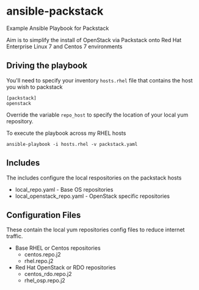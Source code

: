 # ansible-packstack
Example Ansible Playbook for Packstack

Aim is to simplify the install of OpenStack via Packstack onto
Red Hat Enterprise Linux 7 and Centos 7 environments

## Driving the playbook

You'll need to specify your inventory `hosts.rhel` file that contains the host you wish to packstack

```
[packstack]
openstack
```

Override the variable `repo_host` to specify the location of your local yum repository.

To execute the playbook across my RHEL hosts
```
ansible-playbook -i hosts.rhel -v packstack.yaml
```

## Includes
The includes configure the local respositories on the packstack hosts

* local_repo.yaml - Base OS repositories
* local_openstack_repo.yaml - OpenStack specific repositories
 
## Configuration Files
These contain the local yum repositories config files to reduce internet traffic.

* Base RHEL or Centos repositories
  * centos.repo.j2
  * rhel.repo.j2
* Red Hat OpenStack or RDO repositories
  * centos_rdo.repo.j2
  * rhel_osp.repo.j2

